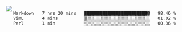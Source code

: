 

<a href="https://github.com/anuraghazra/github-readme-stats">
  <img align="left" src="https://github-readme-stats.vercel.app/api?username=kfly8&count_private=true&show_icons=true&theme=calm" />
</a>


<!--START_SECTION:waka-->
```text
Markdown   7 hrs 20 mins   ████████████████████████▓   98.46 % 
VimL       4 mins          ▒░░░░░░░░░░░░░░░░░░░░░░░░   01.02 % 
Perl       1 min           ░░░░░░░░░░░░░░░░░░░░░░░░░   00.36 % 
```
<!--END_SECTION:waka-->
